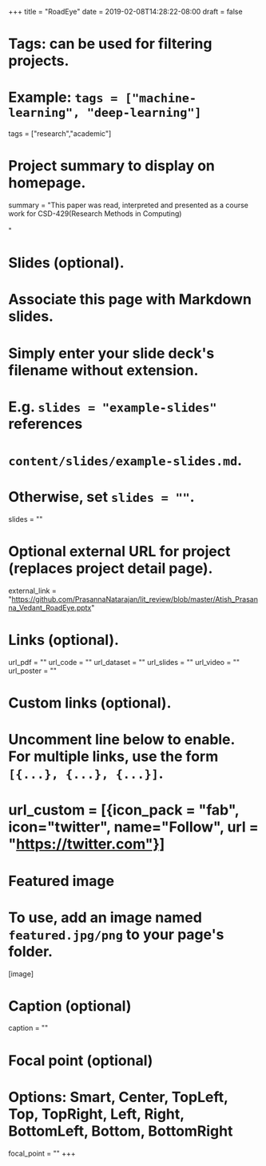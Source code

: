 +++
title = "RoadEye"
date = 2019-02-08T14:28:22-08:00
draft = false

# Tags: can be used for filtering projects.
# Example: `tags = ["machine-learning", "deep-learning"]`
tags = ["research","academic"]

# Project summary to display on homepage.
summary = "This paper was read, interpreted and presented as a course work for CSD-429(Research Methods in Computing)<br><br>"

# Slides (optional).
#   Associate this page with Markdown slides.
#   Simply enter your slide deck's filename without extension.
#   E.g. `slides = "example-slides"` references 
#   `content/slides/example-slides.md`.
#   Otherwise, set `slides = ""`.
slides = ""

# Optional external URL for project (replaces project detail page).
external_link = "https://github.com/PrasannaNatarajan/lit_review/blob/master/Atish_Prasanna_Vedant_RoadEye.pptx"

# Links (optional).
url_pdf = ""
url_code = ""
url_dataset = ""
url_slides = ""
url_video = ""
url_poster = ""

# Custom links (optional).
#   Uncomment line below to enable. For multiple links, use the form `[{...}, {...}, {...}]`.
# url_custom = [{icon_pack = "fab", icon="twitter", name="Follow", url = "https://twitter.com"}]

# Featured image
# To use, add an image named `featured.jpg/png` to your page's folder. 
[image]
  # Caption (optional)
  caption = ""

  # Focal point (optional)
  # Options: Smart, Center, TopLeft, Top, TopRight, Left, Right, BottomLeft, Bottom, BottomRight
  focal_point = ""
+++
